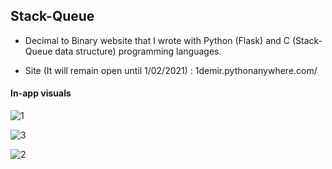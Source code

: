 ## Stack-Queue

* Decimal to Binary website that I wrote with Python (Flask) and C (Stack-Queue data structure) programming languages.

* Site (It will remain open until 1/02/2021) : 1demir.pythonanywhere.com/


#### In-app visuals

![1](https://user-images.githubusercontent.com/54184905/99687656-f68f1d00-2a95-11eb-9734-c233bfe6e4e5.png)

![3](https://user-images.githubusercontent.com/54184905/99687655-f5f68680-2a95-11eb-9d9b-a9e6d4d9489b.png)

![2](https://user-images.githubusercontent.com/54184905/99687652-f4c55980-2a95-11eb-9ac5-01e5608798fe.png)



